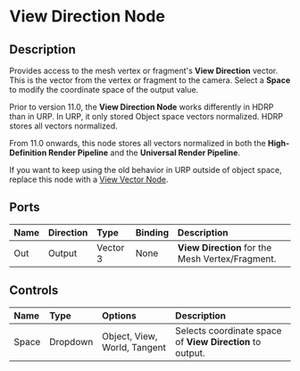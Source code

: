 # View Direction Node

## Description

Provides access to the mesh vertex or fragment's **View Direction** vector. This is the vector from the vertex or fragment to the camera. Select a **Space** to modify the coordinate space of the output value.

Prior to version 11.0, the **View Direction Node** works differently in HDRP than in URP. In URP, it only stored Object space vectors normalized. HDRP stores all vectors normalized.

From 11.0 onwards, this node stores all vectors normalized in both the **High-Definition Render Pipeline** and the **Universal Render Pipeline**.

If you want to keep using the old behavior in URP outside of object space, replace this node with a [View Vector Node](View-Vector-Node.md).

## Ports

| Name        | Direction           | Type  | Binding | Description |
|:------------ |:-------------|:-----|:---|:---|
| Out | Output      |    Vector 3 | None | **View Direction** for the Mesh Vertex/Fragment. |

## Controls

| Name        | Type           | Options  | Description |
|:------------ |:-------------|:-----|:---|
| Space | Dropdown | Object, View, World, Tangent | Selects coordinate space of **View Direction** to output. |
